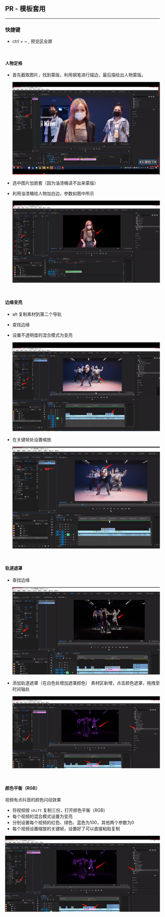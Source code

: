 ## PR - 模板套用
***

### 快捷键

- ctrl + ~ , 预览区全屏

<br>

#### 人物定格

  - 首先截取图片，找到蒙版，利用钢笔进行描边，最后描绘出人物蒙版。
    
    <img src="./images/video-2.png"></img>

  - 选中图片加嵌套（因为油漆桶读不出来蒙版）
  - 利用油漆桶给人物加白边，参数如图中所示

    <img src="./images/video-1.png"></img>

<br>

#### 边缘变亮

  - alt 复制素材到第二个导轨
  - 查找边缘
  - 设置不透明度的混合模式为变亮

    <img src="./images/video-3.png"></img>

  - 在关键帧处设置缩放

    <img src="./images/video-4.png"></img>

<br>

#### 轨道遮罩

  - 查找边缘

    <img src="./images/video-6.png"></img>

  - 添加轨道遮罩（在白色处增加遮罩颜色）
    素材区新增，点击颜色遮罩，拖拽至时间轴处

    <img src="./images/video-5.png"></img>

<br>

#### 颜色平衡（RGB）
  视频有点抖音的颜色闪动效果
  
  - 将视频按 `shift` 复制三份，打开颜色平衡（RGB）
  - 每个视频的混合模式设置为变亮
  - 分别设置每个视频的红色、绿色、蓝色为100，其他两个参数为0
  - 每个视频设置缩放的关键帧，设置好了可以直接粘贴复制

  <img src="./images/video-5.png"></img>
    







